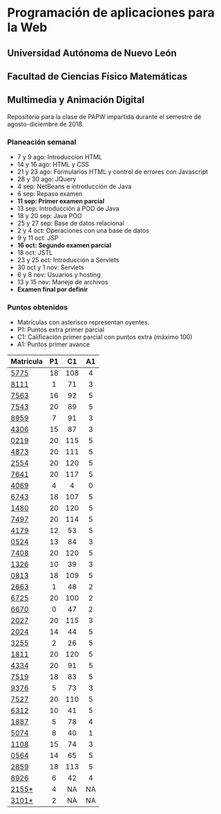 # Programación de aplicaciones para la Web

## Universidad Autónoma de Nuevo León
## Facultad de Ciencias Físico Matemáticas
## Multimedia y Animación Digital

Repositorio para la clase de PAPW impartida durante el semestre de agosto-diciembre de 2018.

### Planeación semanal

* 7 y 9 ago: Introduccion HTML
* 14 y 16 ago: HTML y CSS
* 21 y 23 ago: Formularios HTML y control de errores con Javascript
* 28 y 30 ago: JQuery
* 4 sep: NetBeans e introducción de Java
* 6 sep: Repaso examen
* **11 sep: Primer examen parcial**
* 13 sep: Introducción a POO de Java
* 18 y 20 sep: Java POO
* 25 y 27 sep: Base de datos relacional
* 2 y 4 oct: Operaciones con una base de datos
* 9 y 11 oct: JSP
* **16 oct: Segundo examen parcial**
* 18 oct: JSTL
* 23 y 25 oct: Introducción a Servlets
* 30 oct y 1 nov: Servlets
* 6 y 8 nov: Usuarios y hosting
* 13 y 15 nov: Manejo de archivos
* **Examen final por definir**


### Puntos obtenidos

* Matrículas con asterisco representan oyentes.
* P1: Puntos extra primer parcial
* C1: Calificación primer parcial con puntos extra (máximo 100)
* A1: Puntos primer avance

| Matrícula                                                               | P1 | C1  | A1 |
|:------------------------------------------------------------------------|:--:|:---:|:--:|
| [5775](https://github.com/MaricruzAlvarado/PAPW)                        | 18 | 108 | 4  |
| [8111](https://github.com/Ziengamer/PAPW)                               | 1  | 71  | 3  |
| [7563](https://bitbucket.org/AyalaL/tareas/src/master/)                 | 16 | 92  | 5  |
| [7543](https://github.com/TonySegov/PAPW_Tarea1)                        | 20 | 89  | 5  |
| [8959](https://github.com/OmarCSTB/PAPW)                                | 7  | 91  | 3  |
| [4306](https://github.com/MichChiu/PAPW)                                | 15 | 87  | 3  |
| [0219](https://github.com/JGCisRmz/PAPW)                                | 20 | 115 | 5  |
| [4873](https://github.com/FabrizioCF/PAPW_Tarea1)                       | 20 | 111 | 5  |
| [2554](https://github.com/julios5050/Tareas)                            | 20 | 120 | 5  |
| [7641](https://github.com/edparra21/PAPW)                               | 20 | 117 | 5  |
| [4069](https://github.com/brndn98/PAPW)                                 | 4  |  4  | 0  |
| [6743](https://github.com/Deathmajorasmask/PAPW)                        | 18 | 107 | 5  |
| [1480](https://github.com/EGaravitoM/Papw)                              | 20 | 120 | 5  |
| [7497](https://github.com/RickyGonal/PAPW.git)                          | 20 | 114 | 5  |
| [4179](https://github.com/Albert0070/tarea-papw)                        | 12 | 53  | 5  |
| [0524](https://github.com/PandaKnightwalker/papw)                       | 13 | 84  | 3  |
| [7408](https://bitbucket.org/ObedYairGL/papwgl/src/master/)             | 20 | 120 | 5  |
| [1326](https://github.com/Roark995/Tarea-1)                             | 10 | 39  | 3  |
| [0813](https://github.com/GeraHdz/Tareas-de-PAPW)                       | 18 | 109 | 5  |
| [2663](https://github.com/TobyHerrera97/Tareas-Papw)                    | 1  | 48  | 2  |
| [6725](https://github.com/Spider351/Papw)                               | 20 | 100 | 2  |
| [6670](https://github.com/CristoOrtiz/papw1)                            | 0  | 47  | 2  |
| [2027](https://github.com/JoshuaJosafath/Tareas_PAPW)                   | 20 | 115 | 3  |
| [2024](https://bitbucket.org/gilcereyna/papw1/src/master/)              | 14 | 44  | 5  |
| [3255](https://github.com/MrSalinas1/REPO)                              | 2  | 26  | 5  |
| [1811](https://bitbucket.org/JuanSalinas9k/juansalinasrepo/src/master/) | 20 | 120 | 5  |
| [4334](https://github.com/codesesp/PAPW)                                | 20 | 91  | 5  |
| [7519](https://github.com/asvalles/papwTarea1)                          | 18 | 83  | 5  |
| [9376](https://bitbucket.org/Rhoric_/cosos-de-papw/src/master/)         | 5  | 73  | 3  |
| [7527](https://github.com/Alinavg2712/PAPW-)                            | 20 | 110 | 5  |
| [6312](https://github.com/RicardoBanda97/Tareas_Papw)                   | 10 | 41  | 5  |
| [1887](https://github.com/DiegoWayne/Tarea-1)                           | 5  | 78  | 4  |
| [5074](https://github.com/soy1limon/PAPW)                               | 8  | 40  | 1  |
| [1108](https://github.com/Gera1590/PAPW)                                | 15 | 74  | 3  |
| [0564](https://github.com/PupperGroove/Tarea1.git)                      | 14 | 65  | 5  |
| [2859](https://github.com/ElizabethHerrera/PAPW)                        | 18 | 113 | 5  |
| [8926](https://github.com/JudithVelez/Papw)                             | 6  | 42  | 4  |
| [2155*](https://github.com/Maria-Ellie/Papw )                           | 4  | NA  | NA |
| [3101*](https://github.com/HFH96/T1)                                    | 2  | NA  | NA |